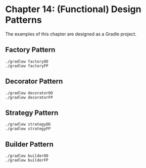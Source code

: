 # Chapter 14: (Functional) Design Patterns

The examples of this chapter are designed as a Gradle project.

## Factory Pattern

`./gradlew factoryOO`  
`./gradlew factoryFP`

## Decorator Pattern

`./gradlew decoratorOO`  
`./gradlew decoratorFP`

## Strategy Pattern

`./gradlew strategyOO`  
`./gradlew strategyFP`

## Builder Pattern

`./gradlew builderOO`  
`./gradlew builderFP`
